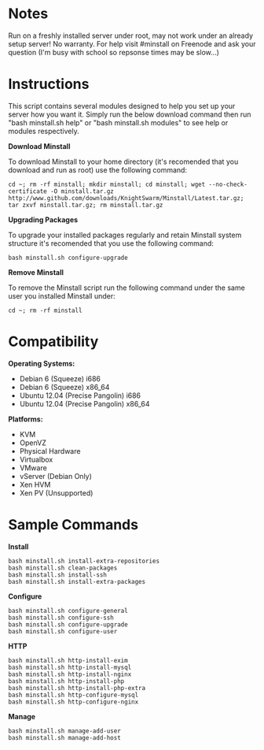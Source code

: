 Notes
=====

Run on a freshly installed server under root, may not work under an already setup server!
No warranty. For help visit #minstall on Freenode and ask your question (I'm busy with school so repsonse times may be slow...)

Instructions
============

This script contains several modules designed to help you set up your server how you want it. Simply run the below download command then run "bash minstall.sh help" or "bash minstall.sh modules" to see help or modules respectively.

**Download Minstall**

To download Minstall to your home directory (it's recomended that you download and run as root) use the following command:

`cd ~; rm -rf minstall; mkdir minstall; cd minstall; wget --no-check-certificate -O minstall.tar.gz http://www.github.com/downloads/KnightSwarm/Minstall/Latest.tar.gz; tar zxvf minstall.tar.gz; rm minstall.tar.gz`

**Upgrading Packages**

To upgrade your installed packages regularly and retain Minstall system structure it's recomended that you use the following command:

`bash minstall.sh configure-upgrade`

**Remove Minstall**

To remove the Minstall script run the following command under the same user you installed Minstall under:

`cd ~; rm -rf minstall`

Compatibility
=============

**Operating Systems:**

 + Debian 6 (Squeeze) i686
 + Debian 6 (Squeeze) x86_64
 + Ubuntu 12.04 (Precise Pangolin) i686
 + Ubuntu 12.04 (Precise Pangolin) x86_64

**Platforms:**

 + KVM
 + OpenVZ
 + Physical Hardware
 + Virtualbox
 + VMware
 + vServer (Debian Only)
 + Xen HVM
 + Xen PV (Unsupported)

Sample Commands
===============

**Install**

	bash minstall.sh install-extra-repositories
	bash minstall.sh clean-packages
	bash minstall.sh install-ssh
	bash minstall.sh install-extra-packages

**Configure**

	bash minstall.sh configure-general
	bash minstall.sh configure-ssh
	bash minstall.sh configure-upgrade
	bash minstall.sh configure-user

**HTTP**

	bash minstall.sh http-install-exim
	bash minstall.sh http-install-mysql
	bash minstall.sh http-install-nginx
	bash minstall.sh http-install-php
	bash minstall.sh http-install-php-extra
	bash minstall.sh http-configure-mysql
	bash minstall.sh http-configure-nginx

**Manage**

	bash minstall.sh manage-add-user
	bash minstall.sh manage-add-host
